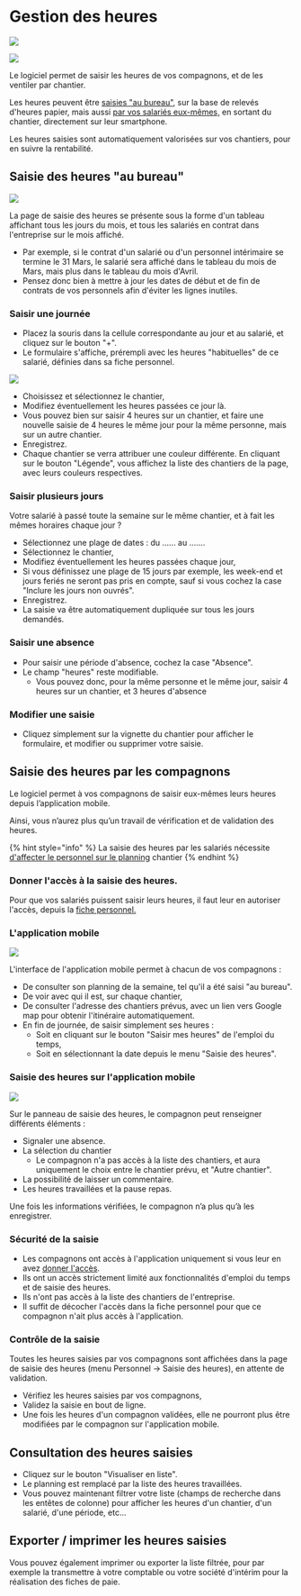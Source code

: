 # Gestion des heures

![](../../.gitbook/assets/temps-de-travail-acces-rapide.png)

![](../../.gitbook/assets/menu_heures.png)

Le logiciel permet de saisir les heures de vos compagnons, et de les ventiler par chantier.

Les heures peuvent être [saisies "au bureau"](gestion-des-heures.md#saisie-des-heures-au-bureau), sur la base de relevés d'heures papier, mais aussi [par vos salariés eux-mêmes,](gestion-des-heures.md#saisie-des-heures-par-les-compagnons) en sortant du chantier, directement sur leur smartphone.

Les heures saisies sont automatiquement valorisées sur vos chantiers, pour en suivre la rentabilité.

## Saisie des heures "au bureau"

![](../../.gitbook/assets/saisie_heures_planning.png)

La page de saisie des heures se présente sous la forme d'un tableau affichant tous les jours du mois, et tous les salariés en contrat dans l'entreprise sur le mois affiché.

* Par exemple, si le contrat d'un salarié ou d'un personnel intérimaire se termine le 31 Mars, le salarié sera affiché dans le tableau du mois de Mars, mais plus dans le tableau du mois d'Avril.
* Pensez donc bien à mettre à jour les dates de début et de fin de contrats de vos personnels afin d'éviter les lignes inutiles.

### Saisir une journée

* Placez la souris dans la cellule correspondante au jour et au salarié, et cliquez sur le bouton "+".
* Le formulaire s'affiche, prérempli avec les heures "habituelles" de ce salarié, définies dans sa fiche personnel.

![](../../.gitbook/assets/saisie_heures_formulaire.png)

* Choisissez et sélectionnez le chantier,
* Modifiez éventuellement les heures passées ce jour là.
* Vous pouvez bien sur saisir 4 heures sur un chantier, et faire une nouvelle saisie de 4 heures le même jour pour la même personne, mais sur un autre chantier.
* Enregistrez.
* Chaque chantier se verra attribuer une couleur différente. En cliquant sur le bouton "Légende", vous affichez la liste des chantiers de la page, avec leurs couleurs respectives.

### Saisir plusieurs jours

Votre salarié à passé toute la semaine sur le même chantier, et à fait les mêmes horaires chaque jour ?

* Sélectionnez une plage de dates : du ...... au .......
* Sélectionnez le chantier,
* Modifiez éventuellement les heures passées chaque jour, 
* Si vous définissez une plage de 15 jours par exemple, les week-end et jours feriés ne seront pas pris en compte, sauf si vous cochez la case "Inclure les jours non ouvrés".
* Enregistrez.
* La saisie va être automatiquement dupliquée sur tous les jours demandés.

### Saisir une absence

* Pour saisir une période d'absence, cochez la case "Absence".
* Le champ "heures" reste modifiable.
  * Vous pouvez donc, pour la même personne et le même jour, saisir 4 heures sur un chantier, et 3 heures d'absence

### Modifier une saisie

* Cliquez simplement sur la vignette du chantier pour afficher le formulaire, et modifier ou supprimer votre saisie.

## Saisie des heures par les compagnons

Le logiciel permet à vos compagnons de saisir eux-mêmes leurs heures depuis l’application mobile. 

Ainsi, vous n’aurez plus qu’un travail de vérification et de validation des heures.

{% hint style="info" %}
La saisie des heures par les salariés nécessite [d'affecter le personnel sur le planning](../les-chantiers-1/planning-de-chantiers.md#affecter-du-personnel-a-un-chantier) chantier 
{% endhint %}

### Donner l'accès à la saisie des heures.

Pour que vos salariés puissent saisir leurs heures, il faut leur en autoriser l'accès, depuis la [fiche personnel.](fiche-personnel.md#4-saisie-des-heures-par-le-salarie-lui-meme)

### L'application mobile

![](../../.gitbook/assets/capture%20%286%29.png)

L'interface de l'application mobile permet à chacun de vos compagnons :

* De consulter son planning de la semaine, tel qu'il a été saisi "au bureau".
* De voir avec qui il est, sur chaque chantier,
* De consulter l'adresse des chantiers prévus, avec un lien vers Google map pour obtenir l'itinéraire automatiquement.
* En fin de journée, de saisir simplement ses heures :
  * Soit en cliquant sur le bouton "Saisir mes heures" de l'emploi du temps,
  * Soit en sélectionnant la date depuis le menu "Saisie des heures".

#### 

### Saisie des heures sur l'application mobile

![](../../.gitbook/assets/screenshot_6.png)

Sur le panneau de saisie des heures, le compagnon peut renseigner différents éléments : 

* Signaler une absence. 
* La sélection du chantier
  * Le compagnon n'a pas accès à la liste des chantiers, et aura uniquement le choix entre le chantier prévu, et "Autre chantier".
* La possibilité de laisser un commentaire. 
* Les heures travaillées et la pause repas. 

Une fois les informations vérifiées, le compagnon n’a plus qu’à les enregistrer.

### Sécurité de la saisie

* Les compagnons ont accès à l'application uniquement si vous leur en avez [donner l'accès](fiche-personnel.md#4-saisie-des-heures-par-le-salarie).
* Ils ont un accès strictement limité aux fonctionnalités d'emploi du temps et de saisie des heures.
* Ils n'ont pas accès à la liste des chantiers de l'entreprise.
* Il suffit de décocher l'accès dans la fiche personnel pour que ce compagnon n'ait plus accès à l'application.

### Contrôle de la saisie

Toutes les heures saisies par vos compagnons sont affichées dans la page de saisie des heures \(menu Personnel -&gt; Saisie des heures\), en attente de validation.

* Vérifiez les heures saisies par vos compagnons,
* Validez la saisie en bout de ligne.
* Une fois les heures d'un compagnon validées, elle ne pourront plus être modifiées par le compagnon sur l'application mobile. 

## Consultation des heures saisies

* Cliquez sur le bouton "Visualiser en liste".
* Le planning est remplacé par la liste des heures travaillées.
* Vous pouvez maintenant filtrer votre liste \(champs de recherche dans les entêtes de colonne\) pour afficher les heures d'un chantier, d'un salarié, d'une période, etc...

## Exporter / imprimer les heures saisies

Vous pouvez également imprimer ou exporter la liste filtrée, pour par exemple la transmettre à votre comptable ou votre société d'intérim pour la réalisation des fiches de paie.

